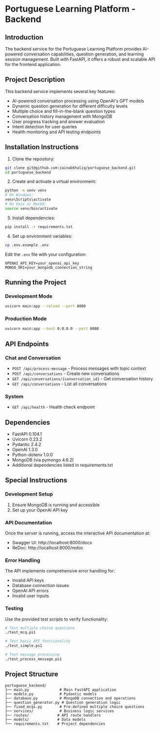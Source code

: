 # Portuguese Learning Platform - Backend

## Introduction

The backend service for the Portuguese Learning Platform provides AI-powered conversation capabilities, question generation, and learning session management. Built with FastAPI, it offers a robust and scalable API for the frontend application.

## Project Description

This backend service implements several key features:

- AI-powered conversation processing using OpenAI's GPT models
- Dynamic question generation for different difficulty levels
- Multiple choice and fill-in-the-blank question types
- Conversation history management with MongoDB
- User progress tracking and answer evaluation
- Intent detection for user queries
- Health monitoring and API testing endpoints

## Installation Instructions

1. Clone the repository:

```bash
git clone git@github.com:zainabkhaliq/portuguese_backend.git
cd portuguese_backend
```

2. Create and activate a virtual environment:

```bash
python -m venv venv
# On Windows:
venv\Scripts\activate
# On Unix or MacOS:
source venv/bin/activate
```

3. Install dependencies:

```bash
pip install -r requirements.txt
```

4. Set up environment variables:

```bash
cp .env.example .env
```

Edit the `.env` file with your configuration:

```
OPENAI_API_KEY=your_openai_api_key
MONGO_URI=your_mongodb_connection_string
```

## Running the Project

### Development Mode

```bash
uvicorn main:app --reload --port 8000
```

### Production Mode

```bash
uvicorn main:app --host 0.0.0.0 --port 8000
```

## API Endpoints

### Chat and Conversation

- `POST /api/process-message` - Process messages with topic context
- `POST /api/conversations` - Create new conversations
- `GET /api/conversations/{conversation_id}` - Get conversation history
- `GET /api/conversations` - List all conversations


### System

- `GET /api/health` - Health check endpoint

## Dependencies

- FastAPI 0.104.1
- Uvicorn 0.23.2
- Pydantic 2.4.2
- OpenAI 1.3.0
- Python-dotenv 1.0.0
- MongoDB (via pymongo 4.6.2)
- Additional dependencies listed in requirements.txt

## Special Instructions

### Development Setup

1. Ensure MongoDB is running and accessible
2. Set up your OpenAI API key

### API Documentation

Once the server is running, access the interactive API documentation at:

- Swagger UI: http://localhost:8000/docs
- ReDoc: http://localhost:8000/redoc

### Error Handling

The API implements comprehensive error handling for:

- Invalid API keys
- Database connection issues
- OpenAI API errors
- Invalid user inputs

### Testing

Use the provided test scripts to verify functionality:

```bash
# Test multiple choice questions
./test_mcq.ps1

# Test basic API functionality
./test_simple.ps1

# Test message processing
./test_process_message.ps1
```

## Project Structure

```
portuguese_backend/
├── main.py              # Main FastAPI application
├── models.py            # Pydantic models
├── database.py          # MongoDB connection and operations
├── question_generator.py # Question generation logic
├── fixed_mcqs.py        # Pre-defined multiple choice questions
├── services/            # Business logic services
├── routes/             # API route handlers
├── models/             # Data models
└── requirements.txt    # Project dependencies
```
